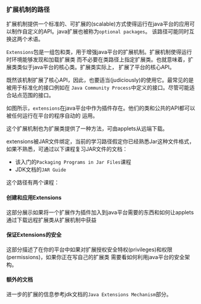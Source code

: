 ### 扩展机制的路径
扩展机制提供一个标准的、可扩展的(scalable)方式使得运行在java平台的应用可以制作自定义的API。java扩展也被称为`optional packages`。
该路径可能同时互换这两个术语。

`Extensions`包是一组包和类，用于增强java平台的扩展机制。扩展机制使得运行时环境能够发现和加载扩展类
而不必要在类路径上指定扩展类。也就意味着，扩展类类似于java平台的核心类。扩展类实际上，
扩展了平台的核心API。

既然该机制扩展了核心API，因此，也要适当(judiciously)的使用它。最常见的是被用于标准化的接口例如在
`Java Community Process`中定义的接口。尽管可能适合站点范围的接口。

如图所示，`extensions`在java平台中作为插件存在。他们的类和公共的API都可以被任何运行在平台的程序自动的
运用。

这个扩展机制也为扩展类提供了一种方法，可由applets从远端下载。

extensions被JAR文件绑定，当前的学习路径假定你已经熟悉Jar这种文件格式，如果不熟悉，可通过以下课程复习JAR文件的文档：
- 该入门的`Packaging Programs in Jar Files`课程
- JDK文档的`JAR Guide`

这个路径有两个课程：
#### 创建和应用Extensions
这部分展示如果将一个扩展作为插件加入到java平台需要的东西和如何让applets通过下载远程扩展类从扩展机制中获益

#### 保证Extensions的安全
这部分描述了在你的平台中如果对扩展授权安全特权(privileges)和权限(permissions)，如果你正在写自己的扩展类
需要看如何利用java平台的安全架构。

#### 额外的文档
进一步的扩展的信息参考jdk文档的`Java Extensions Mechanism`部分。